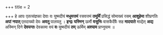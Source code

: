 +++
title = 2

+++
हे आपः एतत्संज्ञका देवाः वः युष्मदीयं **मधुमत्तमं** रसवत्तमं **तमूर्मिं** प्रसिद्धं सोमाख्यं रसम् **आशुहेमा** शीघ्रगतिः **अपां** **नपात्** एतदाख्यो देवः **अवतु** पालयतु । **इन्द्रः** **यस्मिन्**   ऊर्मौ **वसुभिः** वासकैर्देवैः सह **मादयाते** माद्येत् **अद्य** अस्मिन् दिने **देवयन्तः** देवकामा वयं **वः** युष्मदीयं **तम्** ऊर्मिम् **अश्याम** प्राप्नुयाम ॥